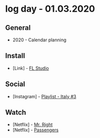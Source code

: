 # log day - 01.03.2020

## General

- 2020 - Calendar planning

## Install

- \[Link\] - [FL Studio](https://www.image-line.com/flstudio/)

## Social

- \[Instagram\] - [Playlist - Italy #3](https://www.instagram.com/p/B63VMBXh5KV/)

## Watch

- \[Netflix\] - [Mr. Right](https://letterboxd.com/hemersonvianna/film/mr-right-2015-1/)
- \[Netflix\] - [Passengers](https://letterboxd.com/hemersonvianna/film/passengers-2016/)
